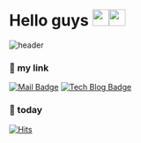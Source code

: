  <h1>Hello guys <img src="https://emojis.slackmojis.com/emojis/images/1613817395/13991/heart-3d.gif?1613817395" width="30"><img src="https://emojis.slackmojis.com/emojis/images/1613422795/13055/heart_spin.gif?1613422795" width="30"/></h1>

![header](https://capsule-render.vercel.app/api?type=cylinder&height=100&section=header&text=seolhee%20github&fontSize=50&color=e6e6fa&fontColor=ffc800)
<!--
https://github.com/kyechan99/capsule-render#wave
-->
<!--
https://m.blog.naver.com/PostView.naver?isHttpsRedirect=true&blogId=koggoma_&logNo=110129934787
-->

### 📎 my link 
[![Mail Badge](https://img.shields.io/badge/-mail-yellowgreen?logo=minutemailer&logoColor=white)](mailto:2750seolhee@naver.com) [![Tech Blog Badge](https://img.shields.io/badge/-tech%20blog-yellow?logo=bookstack&logoColor=white)](https://seolhee2750.tistory.com/)   
<!--
https://shields.io/
-->

### 👀 today
[![Hits](https://hits.seeyoufarm.com/api/count/incr/badge.svg?url=https%3A%2F%2Fgithub.com%2Fseolhee2750&count_bg=%23A996BA&title_bg=%23B6AA00&icon=&icon_color=%23E7E7E7&title=hits&edge_flat=false)](https://hits.seeyoufarm.com)
<!--
https://hits.seeyoufarm.com/
-->


<!--
**seolhee2750/seolhee2750** is a ✨ _special_ ✨ repository because its `README.md` (this file) appears on your GitHub profile.

Here are some ideas to get you started:

- 🔭 I’m currently working on ...
- 🌱 I’m currently learning ...
- 👯 I’m looking to collaborate on ...
- 🤔 I’m looking for help with ...
- 💬 Ask me about ...
- 📫 How to reach me: ...
- 😄 Pronouns: ...
- ⚡ Fun fact: ...
-->
